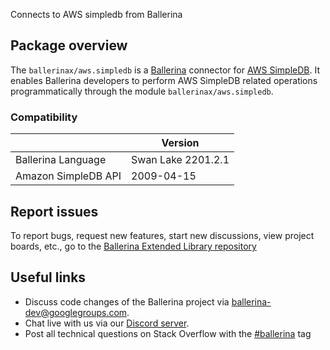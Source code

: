 Connects to AWS simpledb from Ballerina

## Package overview

The `ballerinax/aws.simpledb` is a [Ballerina](https://ballerina.io/) connector for [AWS SimpleDB](https://aws.amazon.com/simpledb/). It enables Ballerina developers to perform AWS SimpleDB related operations programmatically through the module `ballerinax/aws.simpledb`. 

### Compatibility
|                     | Version            |  
|---------------------|--------------------|
| Ballerina Language  | Swan Lake 2201.2.1 |
| Amazon SimpleDB API | 2009-04-15         |

## Report issues
To report bugs, request new features, start new discussions, view project boards, etc., go to the [Ballerina Extended Library repository](https://github.com/ballerina-platform/ballerina-extended-library)

## Useful links
- Discuss code changes of the Ballerina project via [ballerina-dev@googlegroups.com](mailto:ballerina-dev@googlegroups.com).
- Chat live with us via our [Discord server](https://discord.gg/ballerinalang).
- Post all technical questions on Stack Overflow with the [#ballerina](https://stackoverflow.com/questions/tagged/ballerina) tag
